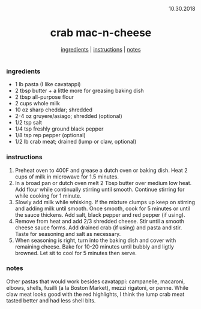
<p align="right">10.30.2018</p>

<h1 align="center">crab mac-n-cheese</h1>

<div align="center">
  <a href="#ingredients">ingredients</a> | 
  <a href="#instructions">instructions</a> | 
  <a href="#notes">notes</a>
</div>
<br>

### ingredients
- 1 lb pasta (I like cavatappi)
- 2 tbsp butter + a little more for greasing baking dish
- 2 tbsp all-purpose flour
- 2 cups whole milk
- 10 oz sharp cheddar; shredded
- 2-4 oz gruyere/asiago; shredded (optional)
- 1/2 tsp salt
- 1/4 tsp freshly ground black pepper
- 1/8 tsp rep pepper (optional)
- 1/2 lb crab meat; drained (lump or claw, optional)

### instructions
1. Preheat oven to 400F and grease a dutch oven or baking dish.  Heat 2 cups of milk in microwave for 1.5 minutes.
2. In a broad pan or dutch oven melt 2 Tbsp butter over medium low heat.  Add flour 
while continually stirring until smooth.  Continue stirring for while cooking for 1 minute.
3. Slowly add milk while whisking.  If the mixture clumps up keep on stirring and adding milk until smooth.  Once smooth, 
cook for 5 minutes or until the sauce thickens.  Add salt, black pepper and red pepper (if using).
4. Remove from heat and add 2/3 shredded cheese.  Stir until a smooth cheese sauce forms.  Add drained crab (if using) and pasta and 
stir.  Taste for seasoning and salt as necessary.
5. When seasoning is right, turn into the baking dish and cover with remaining cheese.  Bake for 10-20 minutes until bubbly and
ligtly browned.  Let sit to cool for 5 minutes then serve.

### notes
Other pastas that would work besides cavatappi: campanelle, macaroni, elbows, shells, fusilli (a la Boston Market), mezzi 
rigatoni, or penne.  While claw meat looks good with the red highlights, I think the lump crab meat tasted better and had less shell bits.
